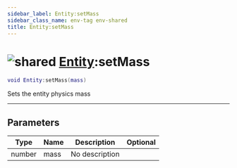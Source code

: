 ```yaml
---
sidebar_label: Entity:setMass
sidebar_class_name: env-tag env-shared
title: Entity:setMass
---
```


# <img src='/img/wiki/shared.png' alt='shared' data-tag='env-tag' /> [Entity](../entity/README.md):setMass

```lua
void Entity:setMass(mass)
```

Sets the entity physics mass<br/>

-----------------
## Parameters

| Type   | Name | Description | Optional |
| ------ | ---- | ----------- | -------: |
| number | mass | No description |   |
